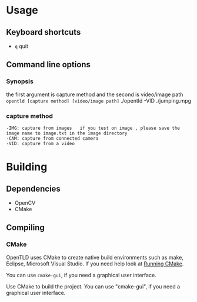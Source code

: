 # Usage
## Keyboard shortcuts
* `q` quit


## Command line options
### Synopsis
the first argument is capture method and the second is video/image path
`opentld [capture method] [video/image path]` ./opentld -VID ./jumping.mpg 

### capture method
	-IMG: capture from images   if you test on image , please save the image name to image.txt in the image directory
	-CAM: capture from connected camera
	-VID: capture from a video 
# Building
## Dependencies
* OpenCV
* CMake

## Compiling
### CMake
OpenTLD uses CMake to create native build environments such as make, Eclipse, Microsoft Visual Studio.
If you need help look at [Running CMake](http://www.cmake.org/cmake/help/runningcmake.html).

You can use `cmake-gui`, if you need a graphical user interface.

Use CMake to build the project. You can use "cmake-gui", if you need a graphical user interface.


